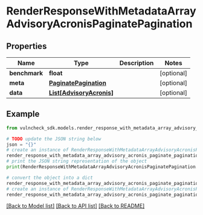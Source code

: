 # RenderResponseWithMetadataArrayAdvisoryAcronisPaginatePagination


## Properties

Name | Type | Description | Notes
------------ | ------------- | ------------- | -------------
**benchmark** | **float** |  | [optional] 
**meta** | [**PaginatePagination**](PaginatePagination.md) |  | [optional] 
**data** | [**List[AdvisoryAcronis]**](AdvisoryAcronis.md) |  | [optional] 

## Example

```python
from vulncheck_sdk.models.render_response_with_metadata_array_advisory_acronis_paginate_pagination import RenderResponseWithMetadataArrayAdvisoryAcronisPaginatePagination

# TODO update the JSON string below
json = "{}"
# create an instance of RenderResponseWithMetadataArrayAdvisoryAcronisPaginatePagination from a JSON string
render_response_with_metadata_array_advisory_acronis_paginate_pagination_instance = RenderResponseWithMetadataArrayAdvisoryAcronisPaginatePagination.from_json(json)
# print the JSON string representation of the object
print(RenderResponseWithMetadataArrayAdvisoryAcronisPaginatePagination.to_json())

# convert the object into a dict
render_response_with_metadata_array_advisory_acronis_paginate_pagination_dict = render_response_with_metadata_array_advisory_acronis_paginate_pagination_instance.to_dict()
# create an instance of RenderResponseWithMetadataArrayAdvisoryAcronisPaginatePagination from a dict
render_response_with_metadata_array_advisory_acronis_paginate_pagination_from_dict = RenderResponseWithMetadataArrayAdvisoryAcronisPaginatePagination.from_dict(render_response_with_metadata_array_advisory_acronis_paginate_pagination_dict)
```
[[Back to Model list]](../README.md#documentation-for-models) [[Back to API list]](../README.md#documentation-for-api-endpoints) [[Back to README]](../README.md)


